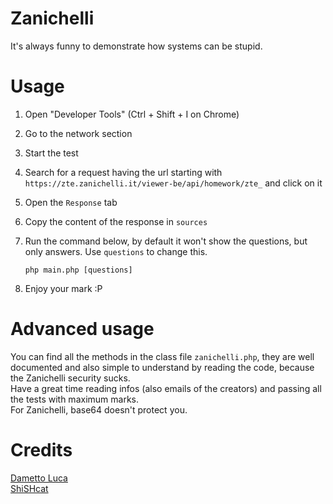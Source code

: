 # Zanichelli

It's always funny to demonstrate how systems can be stupid.

# Usage

1. Open "Developer Tools" (Ctrl + Shift + I on Chrome)
2. Go to the network section
3. Start the test
4. Search for a request having the url starting with `https://zte.zanichelli.it/viewer-be/api/homework/zte_` and click on it
5. Open the `Response` tab
6. Copy the content of the response in `sources`
7. Run the command below, by default it won't show the questions, but only answers. Use `questions` to change this.

       php main.php [questions]
8. Enjoy your mark :P

# Advanced usage

You can find all the methods in the class file `zanichelli.php`, they are well documented and also simple to understand by reading the code, because the Zanichelli security sucks.  
Have a great time reading infos (also emails of the creators) and passing all the tests with maximum marks.  
For Zanichelli, base64 doesn't protect you.

# Credits

[Dametto Luca](https://damettoluca.com)  
[ShiSHcat](https://shishc.at)
